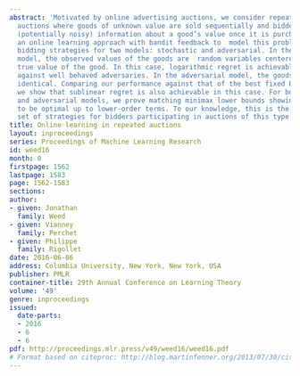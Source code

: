 ```yaml
---
abstract: 'Motivated by online advertising auctions, we consider repeated Vickrey
  auctions where goods of unknown value are sold sequentially and bidders only learn
  (potentially noisy) information about a good’s value once it is purchased. We adopt
  an online learning approach with bandit feedback to  model this problem and derive
  bidding strategies for two models: stochastic and adversarial. In the stochastic
  model, the observed values of the goods are  random variables centered around the
  true value of the good. In this case, logarithmic regret is achievable when competing
  against well behaved adversaries. In the adversarial model, the goods need not be
  identical. Comparing our performance against that of the best fixed bid in hindsight,
  we show that sublinear regret is also achievable in this case. For both the stochastic
  and adversarial models, we prove matching minimax lower bounds showing our strategies
  to be optimal up to lower-order terms. To our knowledge, this is the first complete
  set of strategies for bidders participating in auctions of this type.'
title: Online learning in repeated auctions
layout: inproceedings
series: Proceedings of Machine Learning Research
id: weed16
month: 0
firstpage: 1562
lastpage: 1583
page: 1562-1583
sections: 
author:
- given: Jonathan
  family: Weed
- given: Vianney
  family: Perchet
- given: Philippe
  family: Rigollet
date: 2016-06-06
address: Columbia University, New York, New York, USA
publisher: PMLR
container-title: 29th Annual Conference on Learning Theory
volume: '49'
genre: inproceedings
issued:
  date-parts:
  - 2016
  - 6
  - 6
pdf: http://proceedings.mlr.press/v49/weed16/weed16.pdf
# Format based on citeproc: http://blog.martinfenner.org/2013/07/30/citeproc-yaml-for-bibliographies/
---
```

